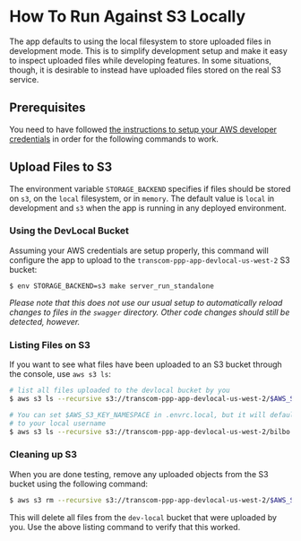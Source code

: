 # How To Run Against S3 Locally

The app defaults to using the local filesystem to store uploaded files in development mode. This is to simplify development setup and
make it easy to inspect uploaded files while developing features. In some situations, though, it is desirable to instead have
uploaded files stored on the real S3 service.

## Prerequisites

You need to have followed [the instructions to setup your AWS developer credentials](https://github.com/transcom/ppp-infra/tree/master/transcom-ppp) in order for the following commands to work.

## Upload Files to S3

The environment variable `STORAGE_BACKEND` specifies if files should be stored on `s3`, on the `local` filesystem, or in `memory`. The default value is `local` in development and `s3` when the app is running in any deployed environment.

### Using the DevLocal Bucket

Assuming your AWS credentials are setup properly, this command will configure the app to upload to the `transcom-ppp-app-devlocal-us-west-2` S3 bucket:

```console
$ env STORAGE_BACKEND=s3 make server_run_standalone
```

_Please note that this does not use our usual setup to automatically reload changes to files in the `swagger` directory. Other code changes should still be detected, however._

### Listing Files on S3

If you want to see what files have been uploaded to an S3 bucket through the console, use `aws s3 ls`:

```bash
# list all files uploaded to the devlocal bucket by you
$ aws s3 ls --recursive s3://transcom-ppp-app-devlocal-us-west-2/$AWS_S3_KEY_NAMESPACE

# You can set $AWS_S3_KEY_NAMESPACE in .envrc.local, but it will default
# to your local username
$ aws s3 ls --recursive s3://transcom-ppp-app-devlocal-us-west-2/bilbo
```

### Cleaning up S3

When you are done testing, remove any uploaded objects from the S3 bucket using the following command:

```bash
$ aws s3 rm --recursive s3://transcom-ppp-app-devlocal-us-west-2/$AWS_S3_KEY_NAMESPACE
```

This will delete all files from the `dev-local` bucket that were uploaded by you. Use the above listing command to verify that this worked.
